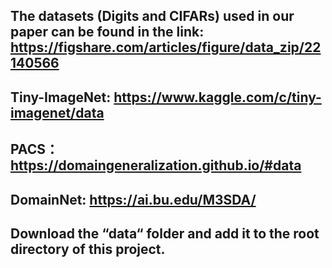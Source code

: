 ## The datasets (Digits and CIFARs) used in our paper can be found in the link: https://figshare.com/articles/figure/data_zip/22140566
## Tiny-ImageNet: https://www.kaggle.com/c/tiny-imagenet/data
## PACS：https://domaingeneralization.github.io/#data
## DomainNet: https://ai.bu.edu/M3SDA/
## Download the “data“ folder and add it to the root directory of this project.